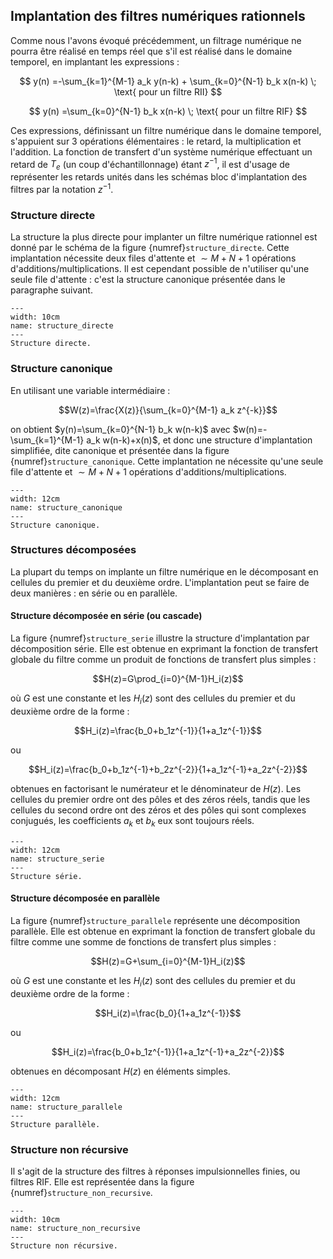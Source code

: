 ## Implantation des filtres numériques rationnels


Comme nous l'avons évoqué précédemment, un filtrage numérique ne pourra être réalisé en temps réel que s'il est réalisé dans le domaine temporel, en implantant les expressions :
    
$$
y(n) =-\sum_{k=1}^{M-1} a_k y(n-k) + \sum_{k=0}^{N-1} b_k x(n-k) \; \text{ pour un filtre RII}
$$

$$
y(n) =\sum_{k=0}^{N-1} b_k x(n-k) \; \text{ pour un filtre RIF}
$$

Ces expressions, définissant un filtre numérique dans le domaine temporel, s'appuient sur $3$ opérations élémentaires : le retard, la multiplication et l'addition. La fonction de transfert d'un système numérique effectuant un retard de $T_e$ (un coup d'échantillonnage) étant $z^{-1}$, il est d'usage de représenter les retards unités dans les schémas bloc d'implantation des filtres par la notation $z^{-1}$.


### Structure directe

 La structure la plus directe pour implanter un filtre numérique rationnel est donné par le schéma de la figure {numref}`structure_directe`. Cette implantation nécessite deux files d'attente et $\sim M+N+1$ opérations d'additions/multiplications. Il est cependant possible de n'utiliser qu'une seule file d'attente : c'est la structure canonique présentée dans le paragraphe suivant.
 
```{figure} ./img/structure_directe.png
---
width: 10cm
name: structure_directe
---
Structure directe.
```
        
### Structure canonique
        
En utilisant une variable intermédiaire :

$$W(z)=\frac{X(z)}{\sum_{k=0}^{M-1} a_k z^{-k}}$$

on obtient $y(n)=\sum_{k=0}^{N-1} b_k w(n-k)$ avec $w(n)=-\sum_{k=1}^{M-1} a_k w(n-k)+x(n)$, et donc une structure d'implantation simplifiée, dite canonique et présentée dans la figure {numref}`structure_canonique`. Cette implantation ne nécessite qu'une seule file d'attente et $\sim M+N+1$ opérations d'additions/multiplications.

```{figure} ./img/structure_canonique.png
---
width: 12cm
name: structure_canonique
---
Structure canonique.
```

### Structures décomposées

La plupart du temps on implante un filtre numérique en le décomposant en cellules du premier et du deuxième ordre. L'implantation peut se faire de deux manières : en série ou en parallèle.


#### Structure décomposée en série (ou cascade)

La figure {numref}`structure_serie` illustre la structure d'implantation par décomposition série. Elle est obtenue en exprimant la fonction de transfert globale du filtre comme un produit de fonctions de transfert plus simples :

$$H(z)=G\prod_{i=0}^{M-1}H_i(z)$$

où $G$ est une constante et les $H_i(z)$ sont des cellules du premier et du deuxième ordre de la forme :

$$H_i(z)=\frac{b_0+b_1z^{-1}}{1+a_1z^{-1}}$$

ou

$$H_i(z)=\frac{b_0+b_1z^{-1}+b_2z^{-2}}{1+a_1z^{-1}+a_2z^{-2}}$$

obtenues en factorisant le numérateur et le dénominateur de $H(z)$. Les cellules du premier ordre ont des pôles et des zéros réels, tandis que les cellules du second ordre ont des zéros et des pôles qui sont complexes conjugués, les coefficients $a_k$ et $b_k$ eux sont toujours réels.


```{figure} ./img/structure_serie.png
---
width: 12cm
name: structure_serie
---
Structure série.
```


#### Structure décomposée en parallèle

La figure {numref}`structure_parallele` représente une décomposition parallèle. Elle est obtenue en exprimant la fonction de transfert globale du filtre comme une somme de fonctions de transfert plus simples :

$$H(z)=G+\sum_{i=0}^{M-1}H_i(z)$$

où $G$ est une constante et les $H_i(z)$ sont des cellules du premier et du deuxième ordre de la forme :

$$H_i(z)=\frac{b_0}{1+a_1z^{-1}}$$

ou

$$H_i(z)=\frac{b_0+b_1z^{-1}}{1+a_1z^{-1}+a_2z^{-2}}$$

obtenues en décomposant $H(z)$ en éléments simples.


```{figure} ./img/structure_parallele.png
---
width: 12cm
name: structure_parallele
---
Structure parallèle.
```

### Structure non récursive

Il s'agit de la structure des filtres à réponses impulsionnelles finies, ou filtres RIF. Elle est représentée dans la figure 
{numref}`structure_non_recursive`.

```{figure} ./img/structure_non_recursive.png
---
width: 10cm
name: structure_non_recursive
---
Structure non récursive.
```

